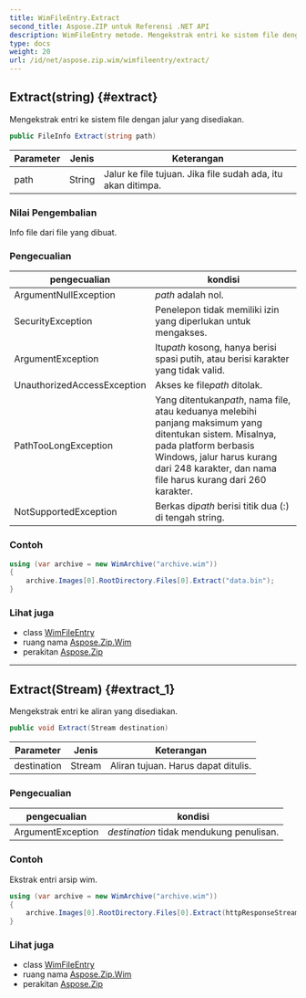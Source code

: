 ```yaml
---
title: WimFileEntry.Extract
second_title: Aspose.ZIP untuk Referensi .NET API
description: WimFileEntry metode. Mengekstrak entri ke sistem file dengan jalur yang disediakan.
type: docs
weight: 20
url: /id/net/aspose.zip.wim/wimfileentry/extract/
---
```

## Extract(string) {#extract}

Mengekstrak entri ke sistem file dengan jalur yang disediakan.

```csharp
public FileInfo Extract(string path)
```

| Parameter | Jenis | Keterangan |
| --- | --- | --- |
| path | String | Jalur ke file tujuan. Jika file sudah ada, itu akan ditimpa. |

### Nilai Pengembalian

Info file dari file yang dibuat.

### Pengecualian

| pengecualian | kondisi |
| --- | --- |
| ArgumentNullException | *path* adalah nol. |
| SecurityException | Penelepon tidak memiliki izin yang diperlukan untuk mengakses. |
| ArgumentException | Itu*path* kosong, hanya berisi spasi putih, atau berisi karakter yang tidak valid. |
| UnauthorizedAccessException | Akses ke file*path* ditolak. |
| PathTooLongException | Yang ditentukan*path*, nama file, atau keduanya melebihi panjang maksimum yang ditentukan sistem. Misalnya, pada platform berbasis Windows, jalur harus kurang dari 248 karakter, dan nama file harus kurang dari 260 karakter. |
| NotSupportedException | Berkas di*path* berisi titik dua (:) di tengah string. |

### Contoh

```csharp
using (var archive = new WimArchive("archive.wim"))
{
    archive.Images[0].RootDirectory.Files[0].Extract("data.bin");
}
```

### Lihat juga

* class [WimFileEntry](../)
* ruang nama [Aspose.Zip.Wim](../../wimfileentry/)
* perakitan [Aspose.Zip](../../../)

---

## Extract(Stream) {#extract_1}

Mengekstrak entri ke aliran yang disediakan.

```csharp
public void Extract(Stream destination)
```

| Parameter | Jenis | Keterangan |
| --- | --- | --- |
| destination | Stream | Aliran tujuan. Harus dapat ditulis. |

### Pengecualian

| pengecualian | kondisi |
| --- | --- |
| ArgumentException | *destination* tidak mendukung penulisan. |

### Contoh

Ekstrak entri arsip wim.

```csharp
using (var archive = new WimArchive("archive.wim"))
{
    archive.Images[0].RootDirectory.Files[0].Extract(httpResponseStream);
}
```

### Lihat juga

* class [WimFileEntry](../)
* ruang nama [Aspose.Zip.Wim](../../wimfileentry/)
* perakitan [Aspose.Zip](../../../)


